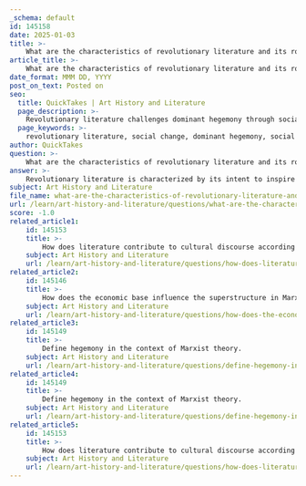 ```yaml
---
_schema: default
id: 145158
date: 2025-01-03
title: >-
    What are the characteristics of revolutionary literature and its role in challenging dominant hegemony?
article_title: >-
    What are the characteristics of revolutionary literature and its role in challenging dominant hegemony?
date_format: MMM DD, YYYY
post_on_text: Posted on
seo:
  title: QuickTakes | Art History and Literature
  page_description: >-
    Revolutionary literature challenges dominant hegemony through social critique, representation of struggles, and inspiration for collective action, acting as a pivotal tool for political activism and societal change.
  page_keywords: >-
    revolutionary literature, social change, dominant hegemony, social critique, marginalized voices, political activism, inspiration for action, material conditions, challenge ideologies, propaganda, cultural discourse, public consciousness
author: QuickTakes
question: >-
    What are the characteristics of revolutionary literature and its role in challenging dominant hegemony?
answer: >-
    Revolutionary literature is characterized by its intent to inspire social change and challenge the prevailing status quo. It often reflects the struggles and aspirations of marginalized groups, serving as a tool for political activism. Here are some key characteristics and roles of revolutionary literature in challenging dominant hegemony:\n\n1. **Social Critique**: Revolutionary literature critiques oppressive systems and ideologies, often highlighting the injustices faced by the working class and marginalized communities. By exposing the contradictions and inequalities inherent in society, it encourages readers to question the existing social order.\n\n2. **Representation of Struggles**: This genre frequently portrays the struggles of oppressed groups, giving voice to those who are often silenced. By focusing on their experiences, revolutionary literature fosters empathy and solidarity among readers, motivating them to engage in social activism.\n\n3. **Inspiration for Action**: Revolutionary literature embodies the potential for change by depicting characters and narratives that advocate for social justice and the overthrow of oppressive systems. It serves as a catalyst for collective action, inspiring readers to envision and strive for a more equitable society.\n\n4. **Engagement with Material Conditions**: In line with Marxist theory, revolutionary literature reflects the material conditions of its time. It is not merely a reflection of reality but actively participates in the dialectical process of societal change. As economic conditions evolve, so does the literature that emerges from those conditions, often pushing for revolutionary thought.\n\n5. **Challenge to Dominant Ideologies**: Revolutionary literature interrogates dominant ideologies and narratives, questioning who benefits from the prevailing social order. It seeks to subvert capitalist ideologies by presenting alternative viewpoints that challenge the consent manufactured by the ruling class.\n\n6. **Use of Propaganda**: While revolutionary literature can serve as propaganda for the oppressed, it also highlights the role of art and literature in political discourse. Pamphlets, songs, and visual arts have historically been used to convey revolutionary ideals, rally support, and foster unity among those seeking change.\n\n7. **Cultural Discourse**: By engaging with cultural discourse, revolutionary literature can influence public consciousness and shift societal norms. It plays a crucial role in shaping the narratives that define social movements and can help to create a collective identity among those advocating for change.\n\nIn summary, revolutionary literature is a powerful tool that not only critiques the status quo but also inspires and mobilizes individuals towards collective action. It serves as a means of articulating the struggles of the oppressed and envisioning a more just society, thereby challenging dominant hegemony and fostering revolutionary potential.
subject: Art History and Literature
file_name: what-are-the-characteristics-of-revolutionary-literature-and-its-role-in-challenging-dominant-hegemony.md
url: /learn/art-history-and-literature/questions/what-are-the-characteristics-of-revolutionary-literature-and-its-role-in-challenging-dominant-hegemony
score: -1.0
related_article1:
    id: 145153
    title: >-
        How does literature contribute to cultural discourse according to Marxist theory?
    subject: Art History and Literature
    url: /learn/art-history-and-literature/questions/how-does-literature-contribute-to-cultural-discourse-according-to-marxist-theory
related_article2:
    id: 145146
    title: >-
        How does the economic base influence the superstructure in Marxist theory?
    subject: Art History and Literature
    url: /learn/art-history-and-literature/questions/how-does-the-economic-base-influence-the-superstructure-in-marxist-theory
related_article3:
    id: 145149
    title: >-
        Define hegemony in the context of Marxist theory.
    subject: Art History and Literature
    url: /learn/art-history-and-literature/questions/define-hegemony-in-the-context-of-marxist-theory
related_article4:
    id: 145149
    title: >-
        Define hegemony in the context of Marxist theory.
    subject: Art History and Literature
    url: /learn/art-history-and-literature/questions/define-hegemony-in-the-context-of-marxist-theory
related_article5:
    id: 145153
    title: >-
        How does literature contribute to cultural discourse according to Marxist theory?
    subject: Art History and Literature
    url: /learn/art-history-and-literature/questions/how-does-literature-contribute-to-cultural-discourse-according-to-marxist-theory
---
```


&nbsp;